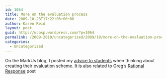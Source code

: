 ```yaml
---
id: 1064
title: More on the evaluation process
date: 2009-10-23T17:22:03+00:00
author: Karen Reid
layout: post
guid: http://ucosp.wordpress.com/?p=1064
permalink: /2009-2010/uncategorized/2009/10/more-on-the-evaluation-process/
categories:
  - Uncategorized
---
```

On the MarkUs blog, I posted my [advice to students](http://blog.markusproject.org/?p=622) when thinking about creating their evaluation scheme. It is also related to Greg&#8217;s [Rational Response](http://ucosp.wordpress.com/2009/10/21/a-rational-response-to-an-irrational-environment/) post